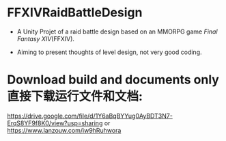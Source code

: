 # FFXIVRaidBattleDesign

- A Unity Projet of a raid battle design based on an MMORPG game *Final Fantasy XIV*(FFXIV). 

- Aiming to present thoughts of level design, not very good coding. 

# Download build and documents only 直接下载运行文件和文档:
https://drive.google.com/file/d/1Y6aBqBYYug0AyBDT3N7-ErqS8YF9f8K0/view?usp=sharing or https://www.lanzouw.com/iw9hRuhwora
